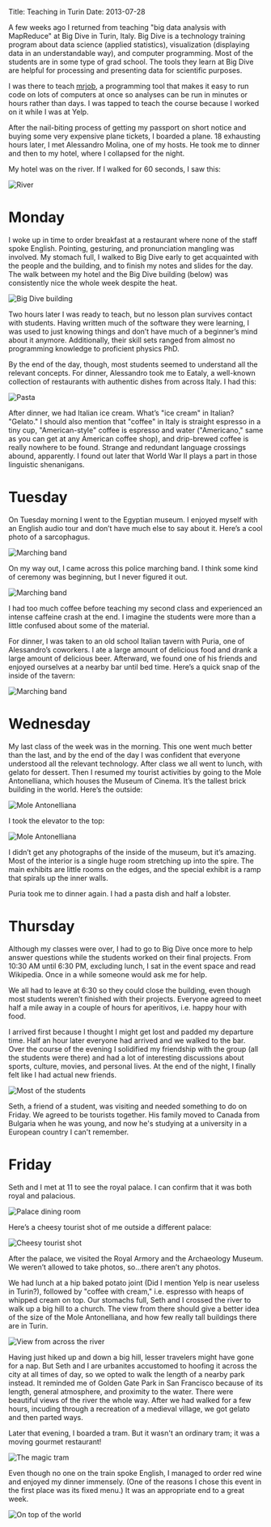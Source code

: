 Title: Teaching in Turin
Date: 2013-07-28

A few weeks ago I returned from teaching "big data analysis with MapReduce" at
Big Dive in Turin, Italy. Big Dive is a technology training program about data
science (applied statistics), visualization (displaying data in an
understandable way), and computer programming. Most of the students are in some
type of grad school. The tools they learn at Big Dive are helpful for
processing and presenting data for scientific purposes.

I was there to teach [mrjob](http://mrjob.readthedocs.org/), a programming tool
that makes it easy to run code on lots of computers at once so analyses can be
run in minutes or hours rather than days. I was tapped to teach the course
because I worked on it while I was at Yelp.

After the nail-biting process of getting my passport on short notice and buying
some very expensive plane tickets, I boarded a plane. 18 exhausting hours
later, I met Alessandro Molina, one of my hosts. He took me to dinner and then
to my hotel, where I collapsed for the night.

My hotel was on the river. If I walked for 60 seconds, I saw this:

![River](|filename|/img/turin/river.jpg)

# Monday

I woke up in time to order breakfast at a restaurant where none of the staff
spoke English. Pointing, gesturing, and pronunciation mangling was involved. My
stomach full, I walked to Big Dive early to get acquainted with the people and
the building, and to finish my notes and slides for the day. The walk between
my hotel and the Big Dive building (below) was consistently nice the whole
week despite the heat.

![Big Dive building](|filename|/img/turin/bigdive_building.jpg)

Two hours later I was ready to teach, but no lesson plan survives contact with
students. Having written much of the software they were learning, I was used to
just knowing things and don’t have much of a beginner’s mind about it anymore.
Additionally, their skill sets ranged from almost no programming knowledge to
proficient physics PhD.

By the end of the day, though, most students seemed to understand all the
relevant concepts. For dinner, Alessandro took me to Eataly, a well-known
collection of restaurants with authentic dishes from across Italy. I had this:

![Pasta](|filename|/img/turin/eataly.jpg)

After dinner, we had Italian ice cream. What’s "ice cream" in Italian?
"Gelato." I should also mention that "coffee" in Italy is straight espresso in
a tiny cup, "American-style" coffee is espresso and water ("Americano," same as
you can get at any American coffee shop), and drip-brewed coffee is really
nowhere to be found. Strange and redundant language crossings abound,
apparently. I found out later that World War II plays a part in those
linguistic shenanigans.

# Tuesday

On Tuesday morning I went to the Egyptian museum. I enjoyed myself with an
English audio tour and don’t have much else to say about it. Here’s a cool
photo of a sarcophagus.

![Marching band](|filename|/img/turin/egyptian_museum.jpg)

On my way out, I came across this police marching band. I think some kind of
ceremony was beginning, but I never figured it out.

![Marching band](|filename|/img/turin/marching_band.jpg)

I had too much coffee before teaching my second class and experienced an
intense caffeine crash at the end. I imagine the students were more than a
little confused about some of the material.

For dinner, I was taken to an old school Italian tavern with Puria, one of
Alessandro’s coworkers. I ate a large amount of delicious food and drank a
large amount of delicious beer. Afterward, we found one of his friends and
enjoyed ourselves at a nearby bar until bed time. Here’s a quick snap of the
inside of the tavern:

![Marching band](|filename|/img/turin/taverna.jpg)

# Wednesday

My last class of the week was in the morning. This one went much better than
the last, and by the end of the day I was confident that everyone understood
all the relevant technology. After class we all went to lunch, with gelato for
dessert. Then I resumed my tourist activities by going to the Mole
Antonelliana, which houses the Museum of Cinema. It’s the tallest brick
building in the world. Here’s the outside:

![Mole Antonelliana](|filename|/img/turin/mole_antonelliana.jpg)

I took the elevator to the top:

![Mole Antonelliana](|filename|/img/turin/mole_antonelliana_view.jpg)

I didn’t get any photographs of the inside of the museum, but it’s amazing.
Most of the interior is a single huge room stretching up into the spire. The
main exhibits are little rooms on the edges, and the special exhibit is a ramp
that spirals up the inner walls.

Puria took me to dinner again. I had a pasta dish and half a lobster.

# Thursday

Although my classes were over, I had to go to Big Dive once more to help answer
questions while the students worked on their final projects. From 10:30 AM
until 6:30 PM, excluding lunch, I sat in the event space and read Wikipedia.
Once in a while someone would ask me for help.

We all had to leave at 6:30 so they could close the building, even though most
students weren’t finished with their projects. Everyone agreed to meet half a
mile away in a couple of hours for aperitivos, i.e. happy hour with food.

I arrived first because I thought I might get lost and padded my departure
time. Half an hour later everyone had arrived and we walked to the bar. Over
the course of the evening I solidified my friendship with the group (all the
students were there) and had a lot of interesting discussions about sports,
culture, movies, and personal lives. At the end of the night, I finally felt
like I had actual new friends.

![Most of the students](|filename|/img/turin/all_the_students.jpg)

Seth, a friend of a student, was visiting and needed something to do on Friday.
We agreed to be tourists together. His family moved to Canada from Bulgaria
when he was young, and now he's studying at a university in a European country
I can't remember.

# Friday

Seth and I met at 11 to see the royal palace. I can confirm that it was both
royal and palacious.

![Palace dining room](|filename|/img/turin/palace_dining_room.jpg)

Here’s a cheesy tourist shot of me outside a different palace:

![Cheesy tourist shot](|filename|/img/turin/cheesy_tourist_shot.jpg)

After the palace, we visited the Royal Armory and the Archaeology Museum. We
weren’t allowed to take photos, so…there aren’t any photos.

We had lunch at a hip baked potato joint (Did I mention Yelp is near useless in
Turin?), followed by "coffee with cream," i.e. espresso with heaps of whipped
cream on top. Our stomachs full, Seth and I crossed the river to walk up a big
hill to a church. The view from there should give a better idea of the size of
the Mole Antonelliana, and how few really tall buildings there are in Turin.

![View from across the river](|filename|/img/turin/across_the_river.jpg)

Having just hiked up and down a big hill, lesser travelers might have gone for
a nap. But Seth and I are urbanites accustomed to hoofing it across the city at
all times of day, so we opted to walk the length of a nearby park instead. It
reminded me of Golden Gate Park in San Francisco because of its length, general
atmosphere, and proximity to the water. There were beautiful views of the river
the whole way. After we had walked for a few hours, incuding through a
recreation of a medieval village, we got gelato and then parted ways.

Later that evening, I boarded a tram. But it wasn't an ordinary tram; it was a
moving gourmet restaurant!

![The magic tram](|filename|/img/turin/magic_tram.jpg)

Even though no one on the train spoke English, I managed to order red wine and
enjoyed my dinner immensely. (One of the reasons I chose this event in the
first place was its fixed menu.) It was an appropriate end to a great week.

![On top of the world](|filename|/img/turin/return_trip.jpg)
